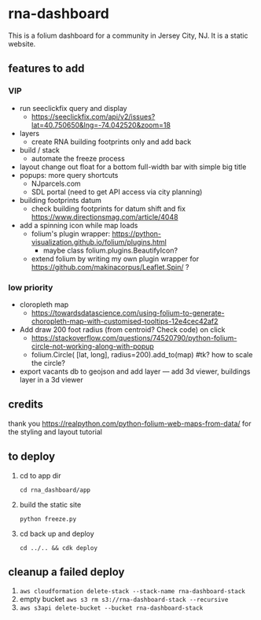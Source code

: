 # rna-dashboard

This is a folium dashboard for a community in Jersey City, NJ. It is a static website.

## features to add

### VIP
- run seeclickfix query and display
    - https://seeclickfix.com/api/v2/issues?lat=40.750650&lng=-74.042520&zoom=18
- layers
    - create RNA building footprints only and add back
- build / stack
    - automate the freeze process
- layout
    change out float for a bottom full-width bar with simple big title
- popups: more query shortcuts
    - NJparcels.com
    - SDL portal (need to get API access via city planning)
- building footprints datum
    - check building footprints for datum shift and fix https://www.directionsmag.com/article/4048
- add a spinning icon while map loads
    - folium's plugin wrapper: https://python-visualization.github.io/folium/plugins.html
        - maybe class folium.plugins.BeautifyIcon?
    - extend folium by writing my own plugin wrapper for https://github.com/makinacorpus/Leaflet.Spin/ ?



### low priority
- cloropleth map
    - https://towardsdatascience.com/using-folium-to-generate-choropleth-map-with-customised-tooltips-12e4cec42af2
- Add draw 200 foot radius (from centroid? Check code) on click
    - https://stackoverflow.com/questions/74520790/python-folium-circle-not-working-along-with-popup
    - folium.Circle(
        [lat, long],
        radius=200).add_to(map) #tk? how to scale the circle?
- export vacants db to geojson and add layer
— add 3d viewer, buildings layer in a 3d viewer

## credits
thank you https://realpython.com/python-folium-web-maps-from-data/ for the styling and layout tutorial


## to deploy

1. cd to app dir
    
    `cd rna_dashboard/app`

2. build the static site

    `python freeze.py`

3. cd back up and deploy

    `cd ../.. && cdk deploy`

## cleanup a failed deploy

1. `aws cloudformation delete-stack --stack-name rna-dashboard-stack`
2. empty bucket `aws s3 rm s3://rna-dashboard-stack --recursive`
3. `aws s3api delete-bucket --bucket rna-dashboard-stack`